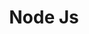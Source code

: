---
title: "Node Js"
description: "Node.js is an open-source, cross-platform, back-end JavaScript runtime environment that runs on the V8 engine and executes JavaScript code outside a web browser"
slug: "Node Js"
image: "nodejs.jpg"
---